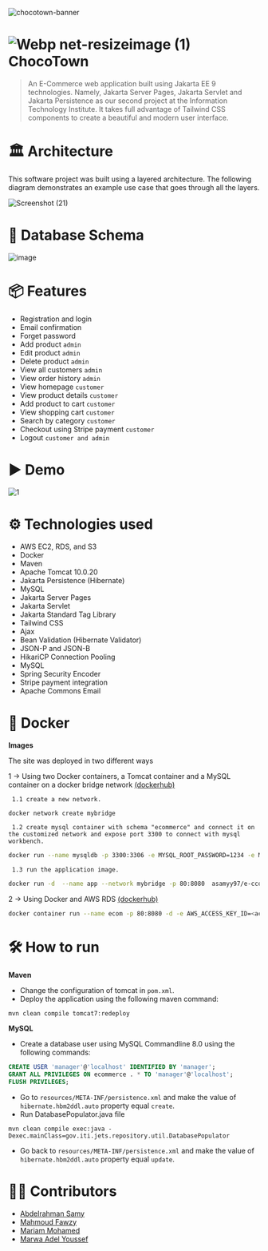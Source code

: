 ![chocotown-banner](https://user-images.githubusercontent.com/73137611/164104485-c90fee81-ec95-464a-893e-b05238a7a2bb.png)
#  ![Webp net-resizeimage (1)](https://user-images.githubusercontent.com/29524842/164079918-1aba1749-cd3a-4e95-9f06-ee94c0ff5e45.png) ChocoTown
>An E-Commerce web application built using Jakarta EE 9 technologies. Namely, Jakarta Server Pages, Jakarta Servlet and Jakarta Persistence as our second project at the Information Technology Institute.
> It takes full advantage of Tailwind CSS components to create a beautiful and modern user interface.
# 🏛 Architecture
This software project was built using a layered architecture. The following diagram demonstrates an example use case that goes through all the layers.

![Screenshot (21)](https://user-images.githubusercontent.com/29524842/164091047-a8e9b7bd-e8c8-4a75-b1af-ad28fd1b9d33.png)


# 📄 Database Schema

![image](https://user-images.githubusercontent.com/29524842/164091236-69ffa8f7-7bc1-4c36-a362-673d6c3c28ef.png)


# 📦 Features
* Registration and login
* Email confirmation
* Forget password
* Add product `admin`
* Edit product `admin` 
* Delete product `admin`
* View all customers `admin`
* View order history `admin`
* View homepage `customer`
* View product details `customer`
* Add product to cart `customer`
* View shopping cart `customer`
* Search by category `customer`
* Checkout using Stripe payment `customer`
* Logout `customer and admin`

# ▶ Demo
![1](https://user-images.githubusercontent.com/73137611/164300342-fd85eebc-27d0-4e42-a445-e5d59ef8dadb.gif)

# ⚙ Technologies used
* AWS EC2, RDS, and S3
* Docker
* Maven
* Apache Tomcat 10.0.20
* Jakarta Persistence (Hibernate)
* MySQL
* Jakarta Server Pages
* Jakarta Servlet
* Jakarta Standard Tag Library
* Tailwind CSS
* Ajax 
* Bean Validation (Hibernate Validator)
* JSON-P and JSON-B
* HikariCP Connection Pooling
* MySQL
* Spring Security Encoder
* Stripe payment integration
* Apache Commons Email

# 🐳 Docker
**Images**

The site was deployed in two different ways

1 → Using two Docker containers, a Tomcat container and a MySQL container on a docker bridge network [(dockerhub)](https://github.com/A-Samyy)

     1.1 create a new network.
```bash
docker network create mybridge
```
     1.2 create mysql container with schema "ecommerce" and connect it on the customized network and expose port 3300 to connect with mysql workbench.
```bash
docker run --name mysqldb -p 3300:3306 -e MYSQL_ROOT_PASSWORD=1234 -e MYSQL_DATABASE=ecommerce -v /usr/local/my_db_voume:/var/lib/mysql/:rw --network mybridge -d mysql:8.0.28-oracle
```
     1.3 run the application image.
```bash
docker run -d  --name app --network mybridge -p 80:8080  asamyy97/e-ccomerce:1.5
```
2 → Using Docker and AWS RDS [(dockerhub)](https://github.com/A-Samyy)
```bash
docker container run --name ecom -p 80:8080 -d -e AWS_ACCESS_KEY_ID=<access_key_for_aws_s3> -e AWS_REGION=<s3_region> -e AWS_SECRET_ACCESS_KEY=<aws_secret_key> -e DB_HOST=<db_host> -e DB_PASSWORD=<db_password> -e DB_USER=<db_user> mavis8d/ecommerce-app
```

# 🛠 How to run
**Maven**

* Change the configuration of tomcat in `pom.xml`.
* Deploy the application using the following maven command:
```
mvn clean compile tomcat7:redeploy
```


**MySQL**
* Create a database user using MySQL Commandline 8.0 using the following commands:
```sql
CREATE USER 'manager'@'localhost' IDENTIFIED BY 'manager';
GRANT ALL PRIVILEGES ON ecommerce . * TO 'manager'@'localhost';
FLUSH PRIVILEGES;
```
* Go to `resources/META-INF/persistence.xml` and make the value of `hibernate.hbm2ddl.auto` property equal `create`. 
* Run DatabasePopulator.java file
```
mvn clean compile exec:java -Dexec.mainClass=gov.iti.jets.repository.util.DatabasePopulator
```
* Go back to `resources/META-INF/persistence.xml` and make the value of `hibernate.hbm2ddl.auto` property equal `update`.

# 👷‍♀️ Contributors
* [Abdelrahman Samy](https://github.com/A-Samyy)
* [Mahmoud Fawzy](https://github.com/MahmoudFawzyKhalil)
* [Mariam Mohamed](https://github.com/Mariemfakhreldein)
* [Marwa Adel Youssef](https://github.com/marwaayosiif)
